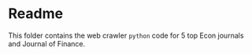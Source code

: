 # Readme

This folder contains the web crawler `python` code for 5 top Econ journals and Journal of Finance.
